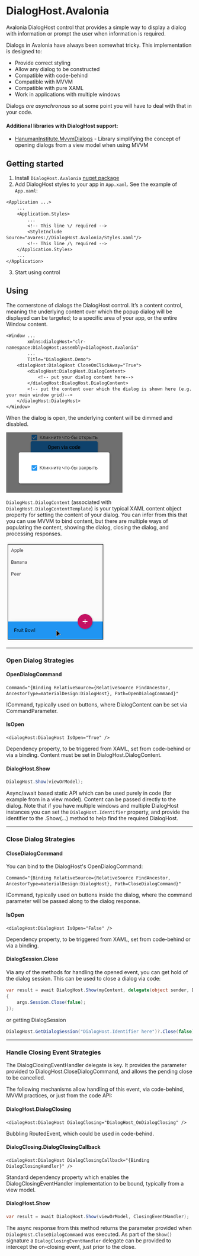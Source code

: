 # DialogHost.Avalonia

Avalonia DialogHost control that provides a simple way to display a dialog with information or prompt the user when
information is required.

Dialogs in Avalonia have always been somewhat tricky. This implementation is designed to:

* Provide correct styling
* Allow any dialog to be constructed
* Compatible with code-behind
* Compatible with MVVM
* Compatible with pure XAML
* Work in applications with multiple windows

Dialogs *are asynchronous* so at some point you will have to deal with that in your code.

#### Additional libraries with DialogHost support:
- [HanumanInstitute.MvvmDialogs](https://github.com/mysteryx93/HanumanInstitute.MvvmDialogs/#avaloniadialoghost) - Library simplifying the concept of opening dialogs from a view model when using MVVM

## Getting started

1. Install `DialogHost.Avalonia` [nuget package](https://www.nuget.org/packages/DialogHost.Avalonia/)
2. Add DialogHost styles to your app in `App.xaml`. See the example of `App.xaml`:

```xaml
<Application ...>
    ...
    <Application.Styles>
        ...
        <!-- This line \/ required -->
        <StyleInclude Source="avares://DialogHost.Avalonia/Styles.xaml"/>
        <!-- This line /\ required -->
    </Application.Styles>
    ...
</Application>
```

3. Start using control

## Using

The cornerstone of dialogs the DialogHost control. It’s a content control, meaning the underlying content over which the
popup dialog will be displayed can be targeted; to a specific area of your app, or the entire Window content.

```xaml
<Window ...
        xmlns:dialogHost="clr-namespace:DialogHost;assembly=DialogHost.Avalonia"
        ...
        Title="DialogHost.Demo">
    <dialogHost:DialogHost CloseOnClickAway="True">
        <dialogHost:DialogHost.DialogContent>
            <!-- put your dialog content here-->
        </dialogHost:DialogHost.DialogContent>
        <!-- put the content over which the dialog is shown here (e.g. your main window grid)-->
    </dialogHost:DialogHost>
</Window>
```

When the dialog is open, the underlying content will be dimmed and disabled.

![preview](https://github.com/AvaloniaUtils/DialogHost.Avalonia/raw/main/wiki/images/preview0.png)

`DialogHost.DialogContent` (associated with `DialogHost.DialogContentTemplate`) is your typical XAML content object
property for setting the content of your dialog. You can infer from this that you can use MVVM to bind content, but
there are multiple ways of populating the content, showing the dialog, closing the dialog, and processing responses.

![previewGif](https://github.com/AvaloniaUtils/DialogHost.Avalonia/raw/main/wiki/images/preview.gif)


---

### Open Dialog Strategies

#### OpenDialogCommand

```xaml
Command="{Binding RelativeSource={RelativeSource FindAncestor, AncestorType=materialDesign:DialogHost}, Path=OpenDialogCommand}"
```

ICommand, typically used on buttons, where DialogContent can be set via CommandParameter.

#### IsOpen

```xaml
<dialogHost:DialogHost IsOpen="True" />
```

Dependency property, to be triggered from XAML, set from code-behind or via a binding. Content must be set in
DialogHost.DialogContent.

#### DialogHost.Show

```c#
DialogHost.Show(viewOrModel);
```

Async/await based static API which can be used purely in code (for example from in a view model). Content can be passed
directly to the dialog. Note that if you have multiple windows and multiple DialogHost instances you can set
the `DialogHost.Identifier` property, and provide the identifier to the .Show(...) method to help find the required
DialogHost.


---

### Close Dialog Strategies

#### CloseDialogCommand

You can bind to the DialogHost's OpenDialogCommand:

```xaml
Command="{Binding RelativeSource={RelativeSource FindAncestor, AncestorType=materialDesign:DialogHost}, Path=CloseDialogCommand}"
```

ICommand, typically used on buttons inside the dialog, where the command parameter will be passed along to the dialog
response.

#### IsOpen

```xaml
<dialogHost:DialogHost IsOpen="False" />
```

Dependency property, to be triggered from XAML, set from code-behind or via a binding.

#### DialogSession.Close

Via any of the methods for handling the opened event, you can get hold of the dialog session. This can be used to close
a dialog via code:

```c#
var result = await DialogHost.Show(myContent, delegate(object sender, DialogOpenedEventArgs args)
{
    args.Session.Close(false);
});
```

or getting DialogSession

```c#
DialogHost.GetDialogSession("DialogHost.Identifier here")?.Close(false);
```

---

### Handle Closing Event Strategies

The DialogClosingEventHandler delegate is key. It provides the parameter provided to DialogHost.CloseDialogCommand, and
allows the pending close to be cancelled.

The following mechanisms allow handling of this event, via code-behind, MVVM practices, or just from the code API:

#### DialogHost.DialogClosing

```xaml
<dialogHost:DialogHost DialogClosing="DialogHost_OnDialogClosing" />
```

Bubbling RoutedEvent, which could be used in code-behind.

#### DialogClosing.DialogClosingCallback

```xaml
<dialogHost:DialogHost DialogClosingCallback="{Binding DialogClosingHandler}" />
```

Standard dependency property which enables the DialogClosingEventHandler implementation to be bound, typically from a
view model.

#### DialogHost.Show

```c#
var result = await DialogHost.Show(viewOrModel, ClosingEventHandler);
```

The async response from this method returns the parameter provided when `DialogHost.CloseDialogCommand` was executed. As
part of the `Show()` signature a `DialogClosingEventHandler` delegate can be provided to intercept the on-closing event,
just prior to the close.
